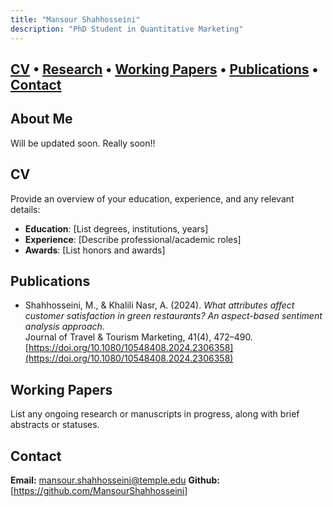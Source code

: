 ```yaml
---
title: "Mansour Shahhosseini"
description: "PhD Student in Quantitative Marketing"
---
```

[CV](#cv) • [Research](#research) • [Working Papers](#working-papers) • [Publications](#publications) • [Contact](#contact)
---

## About Me
Will be updated soon. Really soon!!

## <a name="cv"></a>CV
Provide an overview of your education, experience, and any relevant details:

- **Education**: [List degrees, institutions, years]  
- **Experience**: [Describe professional/academic roles]  
- **Awards**: [List honors and awards]

## <a name="publications"></a>Publications
- Shahhosseini, M., & Khalili Nasr, A. (2024). *What attributes affect customer satisfaction in green restaurants? An aspect-based sentiment analysis approach.*  
  Journal of Travel & Tourism Marketing, 41(4), 472–490.  
  [https://doi.org/10.1080/10548408.2024.2306358](https://doi.org/10.1080/10548408.2024.2306358)
  
## <a name="working-papers"></a>Working Papers
List any ongoing research or manuscripts in progress, along with brief abstracts or statuses.


## <a name="contact"></a>Contact
**Email:** [mansour.shahhosseini@temple.edu](mailto:mansour.shahhosseini@temple.edu)
**Github:** [https://github.com/MansourShahhosseini]
